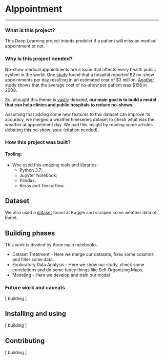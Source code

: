 # AIppointment
---------------------------
### What is this project?
This Deep Learning project intents preddict if a patient will miss an medical appointment or not.

### Why is this project needed?
No-show medical appointments are a issue that affects every health public system in the world. One [study](https://www.ncbi.nlm.nih.gov/pmc/articles/PMC1466756/) found that a hospital reported 62 no-show appointments per day resulting in an estimated cost of $3 million. [Another](https://www.ncbi.nlm.nih.gov/pmc/articles/PMC4714455/) study shows that the average cost of no-show per patient was $196 in 2008. 
  
So, altought this theme is [vastly](https://www.kaggle.com/joniarroba/noshowappointments) debated, **our main goal is to build a model that can help clinics and public hospitals to reduce no-shows**. 

Assuming that adding some new features to this dataset can improve its accuracy, we merged a weather timeseries dataset to check what was the weather at appointment day. We had this insight by reading some articles debating this no-show issue (citation needed).

### How this project was built? 
#### Tooling:
* Whe used this amazing tools and libraries:
  * Python 3.7;
  * Jupyter Notebook;
  * Pandas;
  * Keras and Tensorflow. 

## Dataset
We also used a [dataset](https://www.kaggle.com/joniarroba/noshowappointments) found at Kaggle and scraped some weather data of Inmet. 

## Building phases
This work is divided by three main notebooks.

* Dataset Treatment - Here we merge our datasets, fixes some columns and filter some data.
* Exploratory Data Analysis - Here we show our study, check some correlations and do some fancy things like Self Organizing Maps.
* Modeling - Here we develop and train our model

### Future work and caveats

[ building ]

## Installing and using

[ building ]

## Contributing

[ building ]
